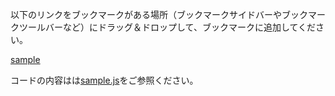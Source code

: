 以下のリンクをブックマークがある場所（ブックマークサイドバーやブックマークツールバーなど）にドラッグ＆ドロップして、ブックマークに追加してください。

<a title="sample" target="_blank" href='javascript: (function () {    class Amazon {        static getAsin() {            let ASIN = "";            const $lis = document.querySelectorAll("div.content ul li");            $lis.forEach(($li) => {                const regExp = /ASIN: [\w\d]+/;                const text = $li.textContent.trim();                if (!text.match(regExp)) {                    return false                }                ASIN = text.replace("ASIN:", "").trim()            });            return ASIN        }        static getTitle() {            const $ebooksProductTitle = document.getElementById("ebooksProductTitle");            return $ebooksProductTitle.textContent.trim()        }        static getLocale() {            return "JP"        }    }    const shortCode = "[amazonjs asin=\"${ASIN}\" locale=\"${locale}\" title=\"${title}\"]"        .replace("${ASIN}", Amazon.getAsin())        .replace("${locale}", Amazon.getLocale())        .replace("${title}", Amazon.getTitle());    alert(shortCode);})();'>sample</a>

コードの内容はは[sample.js](bookmarklet-for-amazon.js)をご参照ください。